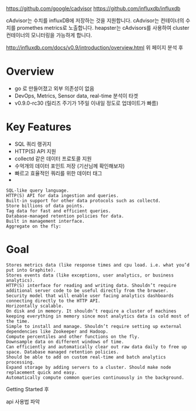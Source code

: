 https://github.com/google/cadvisor
https://github.com/influxdb/influxdb

cAdvisor는 수치를 influxDB에 저장하는 것을 지원합니다. 
cAdvisor는 컨테이너의 수치를 promethes metrics로 노출합니다. 
heapster는 cAdvisors를 사용하여 cluster 컨테이너의 모니터링을 가능하게 합니다.  

http://influxdb.com/docs/v0.9/introduction/overview.html
위 페이지 분석 후

Overview 
========

- go 로 만들어졌고 외부 의존성이 없음 
- DevOps, Metrics, Sensor data, real-time 분석이 타겟
- v0.9.0-rc30 (릴리즈 주기가 1주일 이내일 정도로 업데이트가 빠름)

Key Features
=============

- SQL 쿼리 랭귀지
- HTTP(S) API 지원
- collectd 같은 데이터 프로토콜 지원 
- 수억개의 데이터 포인트 저장 (기선님께 확인해보자)
- 빠르고 효율적인 쿼리를 위한 데이터 태그
- 


    SQL-like query language.
    HTTP(S) API for data ingestion and queries.
    Built-in support for other data protocols such as collectd.
    Store billions of data points.
    Tag data for fast and efficient queries.
    Database-managed retention policies for data.
    Built in management interface.
    Aggregate on the fly:

Goal
====


    Stores metrics data (like response times and cpu load. i.e. what you’d put into Graphite).
    Stores events data (like exceptions, user analytics, or business analytics).
    HTTP(S) interface for reading and writing data. Shouldn’t require additional server code to be useful directly from the browser.
    Security model that will enable user facing analytics dashboards connecting directly to the HTTP API.
    Horizontally scalable.
    On disk and in memory. It shouldn’t require a cluster of machines keeping everything in memory since most analytics data is cold most of the time.
    Simple to install and manage. Shouldn’t require setting up external dependencies like Zookeeper and Hadoop.
    Compute percentiles and other functions on the fly.
    Downsample data on different windows of time.
    Can efficiently and automatically clear out raw data daily to free up space. Database managed retention policies.
    Should be able to add on custom real-time and batch analytics processing.
    Expand storage by adding servers to a cluster. Should make node replacement quick and easy.
    Automatically compute common queries continuously in the background.


Getting Started 후

api 사용법 파악 



